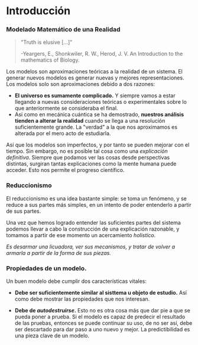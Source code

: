 # Introducción

### Modelado Matemático de una Realidad

> "Truth is elusive [...]"
>
>-Yeargers, E., Shonkwiler, R. W., Herod, J. V. An Introduction to the mathematics of Biology.

Los modelos son aproximaciones teóricas a la realidad de un sistema. El generar nuevos modelos es generar nuevas y mejores representaciones. Los modelos solo son aproximaciones debido a dos razones:

- **El universo es sumamente complicado.** Y siempre vamos a estar llegando a nuevas consideraciones teóricas o experimentales sobre lo que anteriormente se consideraba el final.
- Así como en mecánica cuántica se ha demostrado, **nuestros análisis tienden a alterar la realidad** cuando se llega a una resolución suficientemente grande. La "verdad" a la que nos aproximamos es alterada por el mero acto de estudiarla.

Así que los modelos son imperfectos, y por tanto se pueden mejorar con el tiempo. Sin embargo, no es posible tal cosa como una *explicación definitiva*. Siempre que podamos ver las cosas desde perspectivas distintas, surgiran tantas explicaciones como la mente humana puede acceder. Esto nos permite el progreso científico.

### Reduccionismo

El reduccionismo es una idea bastante simple: se toma un fenómeno, y se reduce a sus partes más simples, en un intento de poder entenderlo a partir de sus partes.

Una vez que hemos logrado entender las suficientes partes del sistema podemos llevar a cabo la construcción de una explicación razonable, y tomamos a partir de ese momento un acercamiento *holistico*.

*Es desarmar una licuadora, ver sus mecanismos, y tratar de volver a armarla a partir de la forma de sus piezas.*

### Propiedades de un modelo.

Un buen modelo debe cumplir dos características vitales:

- **Debe ser suficientemente similar al sisttema u objeto de estudio.** Así como debe mostrar las propiedades que nos interesan.

- **Debe de *autodestruirse*.** Esto no es otra cosa más que dar pie a que se pueda poner a prueba. Si el modelo es capaz de predecir el resultado de las pruebas, entonces se puede continuar su uso, de no ser así, debe ser descartado para dar paso a uno nuevo y mejor. La predictibilidad es una pieza clave de un modelo.
